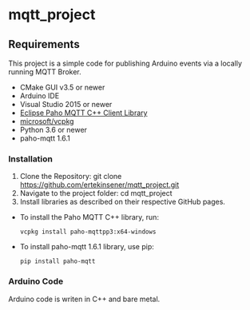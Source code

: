 # mqtt_project

## Requirements
This project is a simple code for publishing Arduino events via a locally running MQTT Broker.

- CMake GUI v3.5 or newer
- Arduino IDE
- Visual Studio 2015 or newer
- [Eclipse Paho MQTT C++ Client Library](https://github.com/eclipse/paho.mqtt.cpp#eclipse-paho-mqtt-c-client-library)
- [microsoft/vcpkg](https://github.com/microsoft/vcpkg)
- Python 3.6 or newer
- paho-mqtt 1.6.1

### Installation
1. Clone the Repository: 
git clone https://github.com/ertekinsener/mqtt_project.git
2. Navigate to the project folder: 
cd mqtt_project
3. Install libraries as described on their respective GitHub pages.
- To install the Paho MQTT C++ library, run:
  ```
  vcpkg install paho-mqttpp3:x64-windows
  ```
- To install paho-mqtt 1.6.1 library, use pip:
  ```
  pip install paho-mqtt
  ```
 ### Arduino Code

 Arduino code is writen in C++ and bare metal.

 

